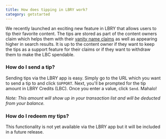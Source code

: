 ```yaml
---
title: How does tipping in LBRY work?
category: getstarted
---
```


We recently launched an exciting new feature in LBRY that allows users to tip their favorite content.  The tips are stored as part of the content owners claim which helps them with their [vanity name claims](https://lbry.io/faq/naming) as well as appearing higher in search results. It is up to the content owner if they want to keep the tips as a support feature for their claims or if they want to withdraw them to make the LBC spendable.  

### How do I send a tip?

Sending tips via the LBRY app is easy. Simply go to the URL which you want to send a tip to and click `SUPPORT`. Next, you'll be prompted for the tip amount in LBRY Credits (LBC). Once you enter a value, click `Send`. Mahalo! 

*Note: This amount will show up in your transaction list and will be deducted from your balance.*

### How do I redeem my tips?

This functionality is not yet available via the LBRY app but it will be included in a future release. 
